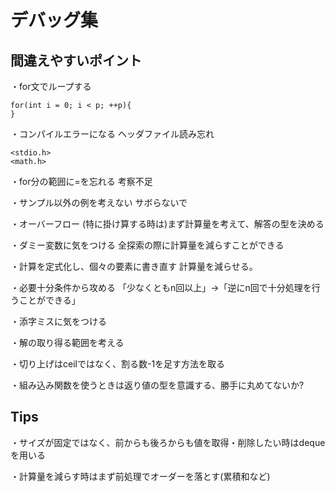 # デバッグ集

## 間違えやすいポイント
・for文でループする
```
for(int i = 0; i < p; ++p){
}
```

・コンパイルエラーになる
ヘッダファイル読み忘れ

```
<stdio.h>
<math.h>

```

・for分の範囲に=を忘れる
考察不足

・サンプル以外の例を考えない
サボらないで

・オーバーフロー
(特に掛け算する時は)まず計算量を考えて、解答の型を決める

・ダミー変数に気をつける
全探索の際に計算量を減らすことができる

・計算を定式化し、個々の要素に書き直す
計算量を減らせる。

・必要十分条件から攻める
「少なくともn回以上」→「逆にn回で十分処理を行うことができる」

・添字ミスに気をつける

・解の取り得る範囲を考える

・切り上げはceilではなく、割る数-1を足す方法を取る

・組み込み関数を使うときは返り値の型を意識する、勝手に丸めてないか?

## Tips
・サイズが固定ではなく、前からも後ろからも値を取得・削除したい時はdequeを用いる

・計算量を減らす時はまず前処理でオーダーを落とす(累積和など)